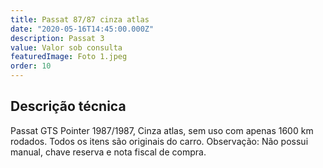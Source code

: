 ```yaml
---
title: Passat 87/87 cinza atlas
date: "2020-05-16T14:45:00.000Z"
description: Passat 3
value: Valor sob consulta
featuredImage: Foto 1.jpeg
order: 10
---
```


## Descrição técnica

Passat GTS Pointer 1987/1987, Cinza atlas, sem uso com apenas 1600 km rodados. Todos os itens são originais do carro.
Observação: Não possui manual, chave reserva e nota fiscal de compra.
